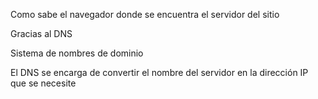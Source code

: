Como sabe el navegador donde se encuentra el servidor del sitio

Gracias al DNS

Sistema de nombres de dominio

El DNS se encarga de convertir el nombre del servidor en la dirección IP que se necesite


